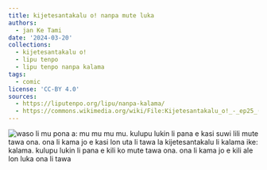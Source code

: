 ```yaml
---
title: kijetesantakalu o! nanpa mute luka
authors:
  - jan Ke Tami
date: '2024-03-20'
collections:
  - kijetesantakalu o!
  - lipu tenpo
  - lipu tenpo nanpa kalama
tags:
  - comic
license: 'CC-BY 4.0'
sources:
  - https://liputenpo.org/lipu/nanpa-kalama/
  - https://commons.wikimedia.org/wiki/File:Kijetesantakalu_o!_-_ep25_(sitelen_pona).png
---
```


![waso li mu pona a: mu mu mu mu. kulupu lukin li pana e kasi suwi lili mute tawa ona. ona li kama jo e kasi lon uta li tawa la kijetesantakalu li kalama ike: kalama. kulupu lukin li pana e kili ko mute tawa ona. ona li kama jo e kili ale lon luka ona li tawa](https://upload.wikimedia.org/wikipedia/commons/1/18/Kijetesantakalu_o%21_-_ep25_%28sitelen_pona%29.png)